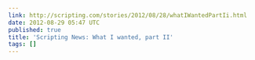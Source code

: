 ```yaml
---
link: http://scripting.com/stories/2012/08/28/whatIWantedPartIi.html
date: 2012-08-29 05:47 UTC
published: true
title: 'Scripting News: What I wanted, part II'
tags: []
---
```



